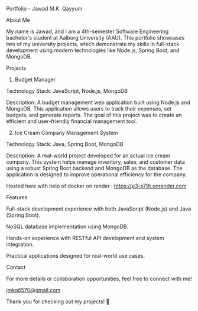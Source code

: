 Portfolio - Jawad M.K. Qayyum

About Me

My name is Jawad, and I am a 4th-semester Software Engineering bachelor's student at Aalborg University (AAU). This portfolio showcases two of my university projects, which demonstrate my skills in full-stack development using modern technologies like Node.js, Spring Boot, and MongoDB.

Projects

1. Budget Manager

Technology Stack: JavaScript, Node.js, MongoDB

Description: A budget management web application built using Node.js and MongoDB. This application allows users to track their expenses, set budgets, and generate reports. The goal of this project was to create an efficient and user-friendly financial management tool.

2. Ice Cream Company Management System

Technology Stack: Java, Spring Boot, MongoDB

Description: A real-world project developed for an actual ice cream company. This system helps manage inventory, sales, and customer data using a robust Spring Boot backend and MongoDB as the database. The application is designed to improve operational efficiency for the company.

Hosted here with help of docker on render : https://p3-s79t.onrender.com

Features

Full-stack development experience with both JavaScript (Node.js) and Java (Spring Boot).

NoSQL database implementation using MongoDB.

Hands-on experience with RESTful API development and system integration.

Practical applications designed for real-world use cases.

Contact

For more details or collaboration opportunities, feel free to connect with me!

jmkq6570@gmail.com

Thank you for checking out my projects! 🚀

